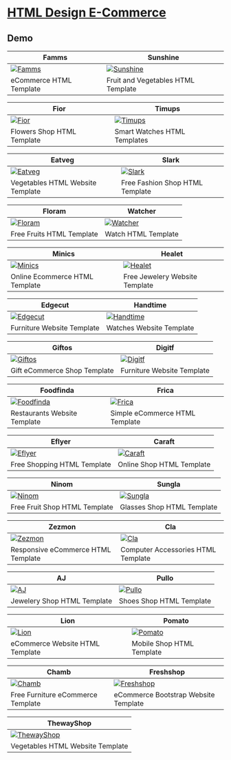 # [HTML Design E-Commerce](https://html.design/ecommerce-template/)

## Demo
Famms | Sunshine
--- | ---
[![Famms](https://raw.githubusercontent.com/World-of-Templates/HTMLDesign-eCommerce-Free-Templates/main/zSupportImages/Famms.png)](https://template.fusionsvisual.id/HDE/Famms) | [![Sunshine](https://raw.githubusercontent.com/World-of-Templates/HTMLDesign-eCommerce-Free-Templates/main/zSupportImages/Sunshine.png)](https://template.fusionsvisual.id/HDE/Sunshine)
eCommerce HTML Template | Fruit and Vegetables HTML Template

Fior | Timups
--- | ---
[![Fior](https://raw.githubusercontent.com/World-of-Templates/HTMLDesign-eCommerce-Free-Templates/main/zSupportImages/Fior.png)](https://template.fusionsvisual.id/HDE/Fior) | [![Timups](https://raw.githubusercontent.com/World-of-Templates/HTMLDesign-eCommerce-Free-Templates/main/zSupportImages/Timups.png)](https://template.fusionsvisual.id/HDE/Timups)
Flowers Shop HTML Template | Smart Watches HTML Templates

Eatveg | Slark
--- | ---
[![Eatveg](https://raw.githubusercontent.com/World-of-Templates/HTMLDesign-eCommerce-Free-Templates/main/zSupportImages/Eatveg.png)](https://template.fusionsvisual.id/HDE/Eatveg) | [![Slark](https://raw.githubusercontent.com/World-of-Templates/HTMLDesign-eCommerce-Free-Templates/main/zSupportImages/Slark.png)](https://template.fusionsvisual.id/HDE/Slark)
Vegetables HTML Website Template | Free Fashion Shop HTML Template

Floram | Watcher
--- | ---
[![Floram](https://raw.githubusercontent.com/World-of-Templates/HTMLDesign-eCommerce-Free-Templates/main/zSupportImages/Floram.png)](https://template.fusionsvisual.id/HDE/Floram) | [![Watcher](https://raw.githubusercontent.com/World-of-Templates/HTMLDesign-eCommerce-Free-Templates/main/zSupportImages/Watcher.png)](https://template.fusionsvisual.id/HDE/Watcher)
Free Fruits HTML Template | Watch HTML Template

Minics | Healet
--- | ---
[![Minics](https://raw.githubusercontent.com/World-of-Templates/HTMLDesign-eCommerce-Free-Templates/main/zSupportImages/Minics.png)](https://template.fusionsvisual.id/HDE/Minics) | [![Healet](https://raw.githubusercontent.com/World-of-Templates/HTMLDesign-eCommerce-Free-Templates/main/zSupportImages/Healet.png)](https://template.fusionsvisual.id/HDE/Healet)
Online Ecommerce HTML Template | Free Jewelery Website Template

Edgecut | Handtime
--- | ---
[![Edgecut](https://raw.githubusercontent.com/World-of-Templates/HTMLDesign-eCommerce-Free-Templates/main/zSupportImages/Edgecut.png)](https://template.fusionsvisual.id/HDE/Edgecut) | [![Handtime](https://raw.githubusercontent.com/World-of-Templates/HTMLDesign-eCommerce-Free-Templates/main/zSupportImages/Handtime.png)](https://template.fusionsvisual.id/HDE/Handtime)
Furniture Website Template | Watches Website Template

Giftos | Digitf
--- | ---
[![Giftos](https://raw.githubusercontent.com/World-of-Templates/HTMLDesign-eCommerce-Free-Templates/main/zSupportImages/Giftos.png)](https://template.fusionsvisual.id/HDE/Giftos) | [![Digitf](https://raw.githubusercontent.com/World-of-Templates/HTMLDesign-eCommerce-Free-Templates/main/zSupportImages/Digitf.png)](https://template.fusionsvisual.id/HDE/Digitf)
Gift eCommerce Shop Template | Furniture Website Template

Foodfinda | Frica
--- | ---
[![Foodfinda](https://raw.githubusercontent.com/World-of-Templates/HTMLDesign-eCommerce-Free-Templates/main/zSupportImages/Foodfinda.png)](https://template.fusionsvisual.id/HDE/Foodfinda) | [![Frica](https://raw.githubusercontent.com/World-of-Templates/HTMLDesign-eCommerce-Free-Templates/main/zSupportImages/Frica.png)](https://template.fusionsvisual.id/HDE/Frica)
Restaurants Website Template | Simple eCommerce HTML Template

Eflyer | Caraft
--- | ---
[![Eflyer](https://raw.githubusercontent.com/World-of-Templates/HTMLDesign-eCommerce-Free-Templates/main/zSupportImages/Eflyer.png)](https://template.fusionsvisual.id/HDE/Eflyer) | [![Caraft](https://raw.githubusercontent.com/World-of-Templates/HTMLDesign-eCommerce-Free-Templates/main/zSupportImages/Caraft.png)](https://template.fusionsvisual.id/HDE/Caraft)
Free Shopping HTML Template | Online Shop HTML Template

Ninom | Sungla
--- | ---
[![Ninom](https://raw.githubusercontent.com/World-of-Templates/HTMLDesign-eCommerce-Free-Templates/main/zSupportImages/Ninom.png)](https://template.fusionsvisual.id/HDE/Ninom) | [![Sungla](https://raw.githubusercontent.com/World-of-Templates/HTMLDesign-eCommerce-Free-Templates/main/zSupportImages/Sungla.png)](https://template.fusionsvisual.id/HDE/Sungla)
Free Fruit Shop HTML Template | Glasses Shop HTML Template

Zezmon | Cla
--- | ---
[![Zezmon](https://raw.githubusercontent.com/World-of-Templates/HTMLDesign-eCommerce-Free-Templates/main/zSupportImages/Zezmon.png)](https://template.fusionsvisual.id/HDE/Zezmon) | [![Cla](https://raw.githubusercontent.com/World-of-Templates/HTMLDesign-eCommerce-Free-Templates/main/zSupportImages/Cla.png)](https://template.fusionsvisual.id/HDE/Cla)
Responsive eCommerce HTML Template | Computer Accessories HTML Template

AJ | Pullo
--- | ---
[![AJ](https://raw.githubusercontent.com/World-of-Templates/HTMLDesign-eCommerce-Free-Templates/main/zSupportImages/AJ.png)](https://template.fusionsvisual.id/HDE/AJ) | [![Pullo](https://raw.githubusercontent.com/World-of-Templates/HTMLDesign-eCommerce-Free-Templates/main/zSupportImages/Pullo.png)](https://template.fusionsvisual.id/HDE/Pullo)
Jewelery Shop HTML Template | Shoes Shop HTML Template

Lion | Pomato
--- | ---
[![Lion](https://raw.githubusercontent.com/World-of-Templates/HTMLDesign-eCommerce-Free-Templates/main/zSupportImages/Lion.png)](https://template.fusionsvisual.id/HDE/Lion) | [![Pomato](https://raw.githubusercontent.com/World-of-Templates/HTMLDesign-eCommerce-Free-Templates/main/zSupportImages/Pomato.png)](https://template.fusionsvisual.id/HDE/Pomato)
eCommerce Website HTML Template | Mobile Shop HTML Template

Chamb | Freshshop
--- | ---
[![Chamb](https://raw.githubusercontent.com/World-of-Templates/HTMLDesign-eCommerce-Free-Templates/main/zSupportImages/Chamb.png)](https://template.fusionsvisual.id/HDE/Chamb) | [![Freshshop](https://raw.githubusercontent.com/World-of-Templates/HTMLDesign-eCommerce-Free-Templates/main/zSupportImages/Freshshop.png)](https://template.fusionsvisual.id/HDE/Freshshop)
Free Furniture eCommerce Template | eCommerce Bootstrap Website Template

ThewayShop |
--- |
[![ThewayShop](https://raw.githubusercontent.com/World-of-Templates/HTMLDesign-eCommerce-Free-Templates/main/zSupportImages/ThewayShop.png)](https://template.fusionsvisual.id/HDE/ThewayShop) |
Vegetables HTML Website Template |